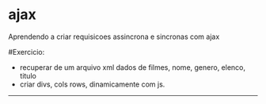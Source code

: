 # ajax
Aprendendo a criar requisicoes assincrona e sincronas com ajax

#Exercicio:
- recuperar de um arquivo xml dados de filmes, nome, genero, elenco, titulo
- criar divs, cols rows, dinamicamente com js.
--------------------
